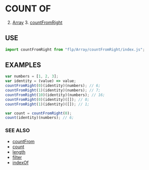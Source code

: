 # COUNT OF

2. [Array](../README.md)
    3. [countFromRight](./README.md)


## USE

```javascript
import countFromRight from "flp/Array/countFromRight/index.js";
```

## EXAMPLES

```javascript
var numbers = [1, 2, 3];
var identity = (value) => value;
countFromRight(0)(identity)(numbers); // 6;
countFromRight(1)(identity)(numbers); // 7;
countFromRight(10)(identity)(numbers); // 16;
countFromRight(0)(identity)([]); // 0;
countFromRight(1)(identity)([]); // 1;

var count = countFromRight(0);
count(identity)(numbers); // 6;
```

### SEE ALSO

- [countFrom](../countFrom/README.md)
- [count](../count/README.md)
- [length](../length/README.md)
- [filter](../filter/README.md)
- [indexOf](../indexOf/README.md)

